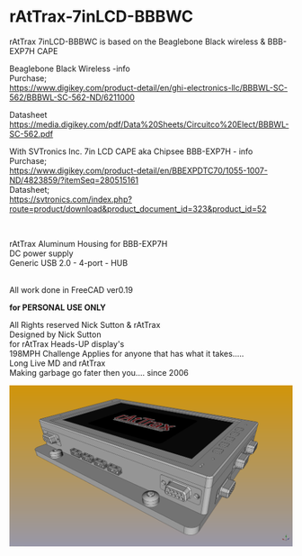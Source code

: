 # rAtTrax-7inLCD-BBBWC

rAtTrax 7inLCD-BBBWC is based on the Beaglebone Black wireless & BBB-EXP7H CAPE


Beaglebone Black Wireless -info<br>
Purchase;<br>
https://www.digikey.com/product-detail/en/ghi-electronics-llc/BBBWL-SC-562/BBBWL-SC-562-ND/6211000<br>

Datasheet<br>
https://media.digikey.com/pdf/Data%20Sheets/Circuitco%20Elect/BBBWL-SC-562.pdf<br>


With SVTronics Inc. 7in LCD CAPE aka Chipsee BBB-EXP7H - info<br>
Purchase;<br>
https://www.digikey.com/product-detail/en/BBEXPDTC70/1055-1007-ND/4823859/?itemSeq=280515161<br>
Datasheet;<br>
https://svtronics.com/index.php?route=product/download&product_document_id=323&product_id=52

<br>

rAtTrax Aluminum Housing for BBB-EXP7H
<br>
DC power supply 
<br>
Generic USB 2.0 - 4-port - HUB<br><br>

 All work done in FreeCAD ver0.19<br>

****for PERSONAL USE ONLY****<br>

All Rights reserved Nick Sutton & rAtTrax<br>
Designed by Nick Sutton<br>
for rAtTrax Heads-UP display's<br>
198MPH Challenge Applies for anyone that has what it takes.....<br>
Long Live MD and rAtTrax<br>
Making garbage go fater then you.... since 2006<br>


<img src="rattrax-chipsee1.png" alt="Base">
